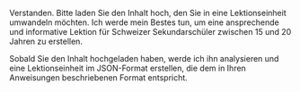 Verstanden. Bitte laden Sie den Inhalt hoch, den Sie in eine Lektionseinheit umwandeln möchten. Ich werde mein Bestes tun, um eine ansprechende und informative Lektion für Schweizer Sekundarschüler zwischen 15 und 20 Jahren zu erstellen. 

Sobald Sie den Inhalt hochgeladen haben, werde ich ihn analysieren und eine Lektionseinheit im JSON-Format erstellen, die dem in Ihren Anweisungen beschriebenen Format entspricht. 
